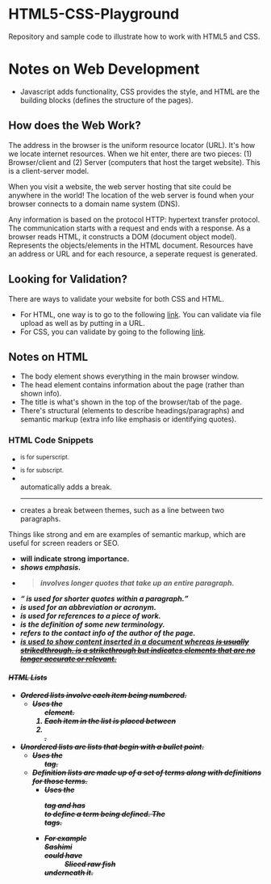 # HTML5-CSS-Playground

Repository and sample code to illustrate how to work with HTML5 and CSS.

# Notes on Web Development

- Javascript adds functionality, CSS provides the style, and HTML are the building blocks (defines the structure of the pages). 

## How does the Web Work?

The address in the browser is the uniform resource locator (URL). It's how we locate internet resources. When we hit enter, there are two pieces: (1) Browser/client and (2) Server (computers that host the target website). This is a client-server model.

When you visit a website, the web server hosting that site could be anywhere in the world! The location of the web server is found when your browser connects to a domain name system (DNS). 

Any information is based on the protocol HTTP: hypertext transfer protocol. The communication starts with a request and ends with a response. As a browser reads HTML, it constructs a DOM (document object model). Represents the objects/elements in the HTML document. Resources have an address or URL and for each resource, a seperate request is generated.

## Looking for Validation?

There are ways to validate your website for both CSS and HTML.

- For HTML, one way is to go to the following [link](https://validator.w3.org/). You can validate via file upload as well as by putting in a URL.
- For CSS, you can validate by going to the following [link](https://jigsaw.w3.org/css-validator).

## Notes on HTML
- The body element shows everything in the main browser window. 
- The head element contains information about the page (rather than shown info).
- The title is what's shown in the top of the browser/tab of the page. 
- There's structural (elements to describe headings/paragraphs) and semantic markup (extra info like emphasis or identifying quotes). 

### HTML Code Snippets
- <sup> is for superscript. 
- <sub> is for subscript. 
- <br /> automatically adds a break. 
- <hr /> creates a break between themes, such as a line between two paragraphs.

Things like strong and em are examples of semantic markup, which are useful for screen readers or SEO. 

- <strong> will indicate strong importance. 
- <em> shows emphasis.  
- <blockquote> involves longer quotes that take up an entire paragraph. 
- <q> is used for shorter quotes within a paragraph. 
- <abbr> is used for an abbreviation or acronym. 
- <cite> is used for references to a piece of work. 
- <dfn> is the definition of some new terminology. 
- <address> refers to the contact info of the author of the page.
- <ins> is used to show content inserted in a document whereas <del> is usually strikedthrough. <s> is a strikethrough but indicates elements that are no longer accurate or relevant. 

#### HTML Lists
- Ordered lists involve each item being numbered. 
    - Uses the <ol> element. 
    - Each item in the list is placed between <li> </li>.
- Unordered lists are lists that begin with a bullet point.
    - Uses the <ul> tag. 
- Definition lists are made up of a set of terms along with definitions for those terms.   
    - Uses the <dl> tag and has <dt> </dt> to define a term  being defined. The <dd> </dd> tags. 
    - For example <dt> Sashimi </dt> could have <dd> Sliced raw fish </dd> underneath it. 